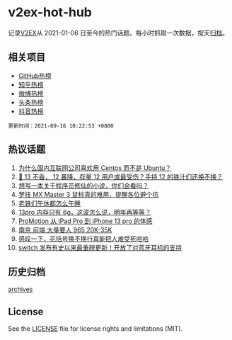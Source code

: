 # v2ex-hot-hub

 记录[V2EX](https://www.v2ex.com/)从 2021-01-06 日至今的热门话题。每小时抓取一次数据，按天[归档](archives)。
 
 ## 相关项目

- [GitHub热榜](https://github.com/snaildev/github-hot-hub)
- [知乎热榜](https://github.com/snaildev/zhihu-hot-hub)
- [微博热榜](https://github.com/snaildev/weibo-hot-hub)
- [头条热榜](https://github.com/snaildev/toutiao-hot-hub)
- [抖音热榜](https://github.com/snaildev/douyin-hot-hub)


 `更新时间：2021-09-16 10:22:53 +0800`

## 热议话题

1. [为什么国内互联网公司喜欢用 Centos 而不是 Ubuntu？](https://www.v2ex.com/t/802052)
1. [📱 13 不香， 12 暴降，存量 12 用户或最受伤？手持 12 的铁汁们还换不换？](https://www.v2ex.com/t/802011)
1. [想写一本关于程序员修仙的小说，你们会看吗？](https://www.v2ex.com/t/802036)
1. [罗技 MX Master 3 鼠标真的难用，提醒各位避个坑](https://www.v2ex.com/t/801972)
1. [老铁们午休都怎么午睡](https://www.v2ex.com/t/802010)
1. [13pro 内存只有 6g，这波怎么说，明年再等等？](https://www.v2ex.com/t/802169)
1. [ProMotion 从 iPad Pro 到 iPhone 13 pro 的体感](https://www.v2ex.com/t/802039)
1. [南京 前端 大量要人 965 20K-35K](https://www.v2ex.com/t/802016)
1. [感叹一下，花括号换不换行真能把人难受死哈哈](https://www.v2ex.com/t/801982)
1. [switch 发布有史以来最重磅更新！开放了对蓝牙耳机的支持](https://www.v2ex.com/t/802001)

## 历史归档

[archives](archives)

## License

See the [LICENSE](LICENSE) file for license rights and limitations (MIT).
